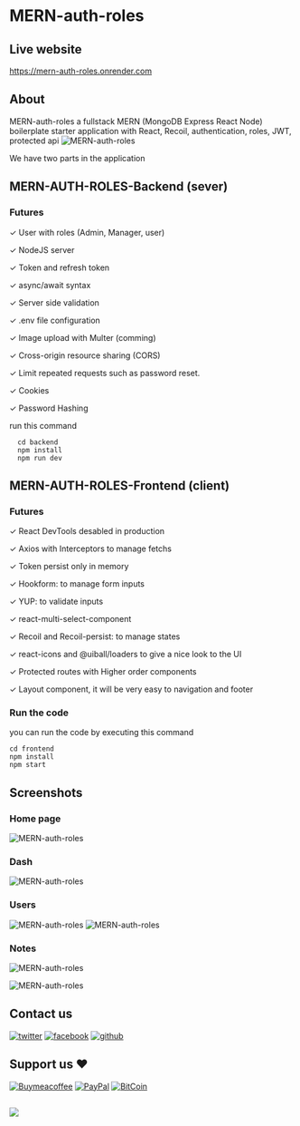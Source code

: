 # MERN-auth-roles

## Live website

https://mern-auth-roles.onrender.com

## About

MERN-auth-roles a fullstack MERN (MongoDB Express React Node) boilerplate starter application with React, Recoil, authentication, roles, JWT, protected api
![MERN-auth-roles](https://i.imgur.com/7J6c8Rf.png)

We have two parts in the application

## MERN-AUTH-ROLES-Backend (sever)

### Futures

✓ User with roles (Admin, Manager, user)

✓ NodeJS server

✓ Token and refresh token

✓ async/await syntax

✓ Server side validation

✓ .env file configuration

✓ Image upload with Multer (comming)

✓ Cross-origin resource sharing (CORS)

✓ Limit repeated requests such as password reset.

✓ Cookies

✓ Password Hashing

run this command

```
  cd backend
  npm install
  npm run dev
```

## MERN-AUTH-ROLES-Frontend (client)

### Futures

✓ React DevTools desabled in production

✓ Axios with Interceptors to manage fetchs

✓ Token persist only in memory

✓ Hookform: to manage form inputs

✓ YUP: to validate inputs

✓ react-multi-select-component

✓ Recoil and Recoil-persist: to manage states

✓ react-icons and @uiball/loaders to give a nice look to the UI

✓ Protected routes with Higher order components

✓ Layout component, it will be very easy to navigation and footer

### Run the code

you can run the code by executing this command

```
cd frontend
npm install
npm start
```

## Screenshots

### Home page

![MERN-auth-roles](https://i.imgur.com/mdgQyZl.png)

### Dash

![MERN-auth-roles](https://i.imgur.com/gtNEg1i.png)

### Users

![MERN-auth-roles](https://i.imgur.com/om4vVoP.png)
![MERN-auth-roles](https://i.imgur.com/blwnrf2.png)

### Notes

![MERN-auth-roles](https://i.imgur.com/H6bnSRm.png)

![MERN-auth-roles](https://i.imgur.com/08gyywr.png)

## Contact us

[![twitter][1.1]][1]
[![facebook][2.1]][2]
[![github][3.1]][3]

## Support us ❤️

[![Buymeacoffee](https://badgen.net/badge/icon/buymeacoffee?icon=buymeacoffee&label)](https://www.buymeacoffee.com/Adel.benyahia/)
[![PayPal](https://badgen.net/badge/icon/PayPal?icon=https://simpleicons.now.sh/paypal/fff&label)](https://www.paypal.com/paypalme/adelbenyahia)
[![BitCoin](https://badgen.net/badge/icon/bitcoin?icon=bitcoin&label)](bitcoin:1PstR1HYTG8FbVRR7YZhQftYumVAURXuq7?label=Quranipfs&message=Payment%20to%20Quranipfs)

##

![](https://komarev.com/ghpvc/?username=adelpro&style=flat-squar&color=brightgreen)

[1.1]: http://i.imgur.com/tXSoThF.png "twitter icon with padding"
[2.1]: http://i.imgur.com/P3YfQoD.png "facebook icon with padding"
[3.1]: http://i.imgur.com/0o48UoR.png "github icon with padding"
[1]: https://www.twitter.com/adelpro
[2]: https://www.facebook.com/adel.benyahia
[3]: https://github.com/adelpro
